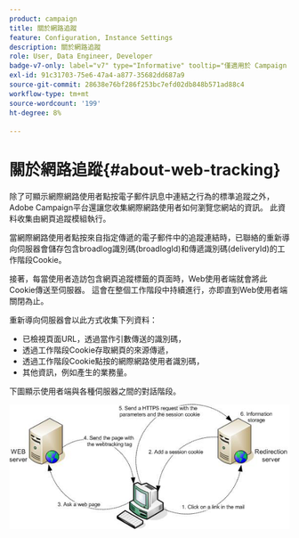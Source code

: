 ```yaml
---
product: campaign
title: 關於網路追蹤
feature: Configuration, Instance Settings
description: 關於網路追蹤
role: User, Data Engineer, Developer
badge-v7-only: label="v7" type="Informative" tooltip="僅適用於 Campaign Classic v7"
exl-id: 91c31703-75e6-47a4-a877-35682dd687a9
source-git-commit: 28638e76bf286f253bc7efd02db848b571ad88c4
workflow-type: tm+mt
source-wordcount: '199'
ht-degree: 8%

---
```


# 關於網路追蹤{#about-web-tracking}

除了可顯示網際網路使用者點按電子郵件訊息中連結之行為的標準追蹤之外，Adobe Campaign平台還讓您收集網際網路使用者如何瀏覽您網站的資訊。 此資料收集由網頁追蹤模組執行。

當網際網路使用者點按來自指定傳遞的電子郵件中的追蹤連結時，已聯絡的重新導向伺服器會儲存包含broadlog識別碼(broadlogId)和傳遞識別碼(deliveryId)的工作階段Cookie。

接著，每當使用者造訪包含網頁追蹤標籤的頁面時，Web使用者端就會將此Cookie傳送至伺服器。 這會在整個工作階段中持續進行，亦即直到Web使用者端關閉為止。

重新導向伺服器會以此方式收集下列資料：

* 已檢視頁面URL，透過當作引數傳送的識別碼，
* 透過工作階段Cookie存取網頁的來源傳遞，
* 透過工作階段Cookie點按的網際網路使用者識別碼，
* 其他資訊，例如產生的業務量。

下圖顯示使用者端與各種伺服器之間的對話階段。

![](assets/d_ncs_integration_webtracking_structure1.png)

